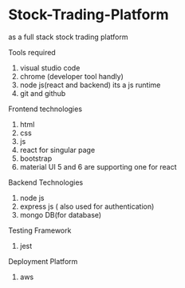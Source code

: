 # Stock-Trading-Platform
as a full stack stock trading platform


Tools required
1)  visual studio code
2) chrome (developer tool handly)
3) node js(react and backend) its a js runtime
4) git and github

Frontend technologies

1) html
2) css
3) js
4) react for singular page
5) bootstrap
6) material UI 
5 and 6 are supporting one for react

Backend Technologies

1) node js
2) express js ( also used for authentication)
3) mongo DB(for database)

Testing Framework

1) jest

Deployment Platform

1) aws